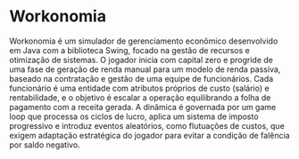 # Workonomia

Workonomia é um simulador de gerenciamento econômico desenvolvido em Java com a biblioteca Swing, focado na gestão de recursos e otimização de sistemas. O jogador inicia com capital zero e progride de uma fase de geração de renda manual para um modelo de renda passiva, baseado na contratação e gestão de uma equipe de funcionários. Cada funcionário é uma entidade com atributos próprios de custo (salário) e rentabilidade, e o objetivo é escalar a operação equilibrando a folha de pagamento com a receita gerada. A dinâmica é governada por um game loop que processa os ciclos de lucro, 
aplica um sistema de imposto progressivo e introduz eventos aleatórios, como flutuações de custos, que exigem adaptação estratégica do jogador para evitar a condição de falência por saldo negativo.
